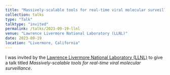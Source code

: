 ```yaml
---
title: "Massively-scalable tools for real-time viral molecular surveillance"
collection: talks
type: "Talk"
talktype: "invited"
permalink: /talks/2023-09-19-llnl
venue: "Lawrence Livermore National Laboratory (LLNL)"
date: 2023-09-19
location: "Livermore, California"
---
```

I was invited by the <a href="https://llnl.gov/" target="_blank">Lawrence Livermore National Laboratory (LLNL)</a> to give a talk titled <i>Massively-scalable tools for real-time viral molecular surveillance</i>.
